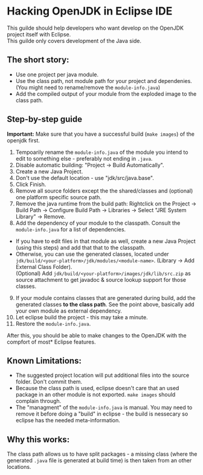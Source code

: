 # Hacking OpenJDK in Eclipse IDE

This guilde should help developers who want develop on the OpenJDK project itself with Eclipse.  
This guilde only covers development of the Java side.

## The short story:

* Use one project per java module.
* Use the class path, not module path for your project and dependenies. (You might need to rename/remove the `module-info.java`)
* Add the compiled output of your module from the exploded image to the class path.

## Step-by-step guide

**Important:** Make sure that you have a successful build (`make images`) of the openjdk first.

1. Tempoarily rename the `module-info.java` of the module you intend to edit to something else - preferably not ending in `.java`.
2. Disable automatic building: "Project -> Build Automatically".
3. Create a new Java Project.
4. Don't use the default location - use "jdk/src/java.base".
5. Click Finish.
6. Remove all source folders except the the shared/classes and (optional) one platform specific source path.
7. Remove the java runtime from the build path: Rightclick on the Project -> Build Path -> Configure Build Path -> Libraries -> Select "JRE System Library" -> Remove.
8. Add the dependency of your module to the classpath. Consult the `module-info.java` for a list of dependencies.
  * If you have to edit files in that module as well, create a new Java Project (using this steps) and add that that to the classpath.
  * Otherwise, you can use the generated classes, located under `jdk/build/<your-platform>/jdk/modules/<module-name>`. (Library -> Add External Class Folder).  
    (Optional) Add `jdk/build/<your-platform>/images/jdk/lib/src.zip` as source attachment to get javadoc & source lookup support for those classes.
9. If your module contains classes that are generated during build, add the generated classes **to the class path**. See the point above, basically add your own module as external dependency.
10. Let eclipse build the project - this may take a minute.
11. Restore the `module-info.java`.

After this, you should be able to make changes to the OpenJDK with the compfort of most\* Eclipse features.

## Known Limitations:

* The suggested project location will put additional files into the source folder. Don't commit them.
* Because the class path is used, eclipse doesn't care that an used package in an other module is not exported. `make images` should complain through.
* The "managment" of the `module-info.java` is manual. You may need to remove it before doing a "build" in eclipse - the build is nessecary so eclipse has the needed meta-information.

## Why this works:

The class path allows us to have split packages - a missing class (where the generated `.java` file is generated at build time) is then taken from an other locations.

